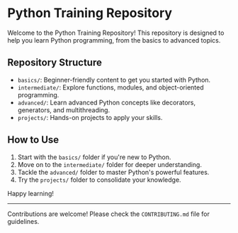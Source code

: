 # Python Training Repository

Welcome to the Python Training Repository! This repository is designed to help you learn Python programming, from the basics to advanced topics.

## Repository Structure

- `basics/`: Beginner-friendly content to get you started with Python.
- `intermediate/`: Explore functions, modules, and object-oriented programming.
- `advanced/`: Learn advanced Python concepts like decorators, generators, and multithreading.
- `projects/`: Hands-on projects to apply your skills.

## How to Use

1. Start with the `basics/` folder if you're new to Python.
2. Move on to the `intermediate/` folder for deeper understanding.
3. Tackle the `advanced/` folder to master Python's powerful features.
4. Try the `projects/` folder to consolidate your knowledge.

Happy learning!

---

Contributions are welcome! Please check the `CONTRIBUTING.md` file for guidelines.
